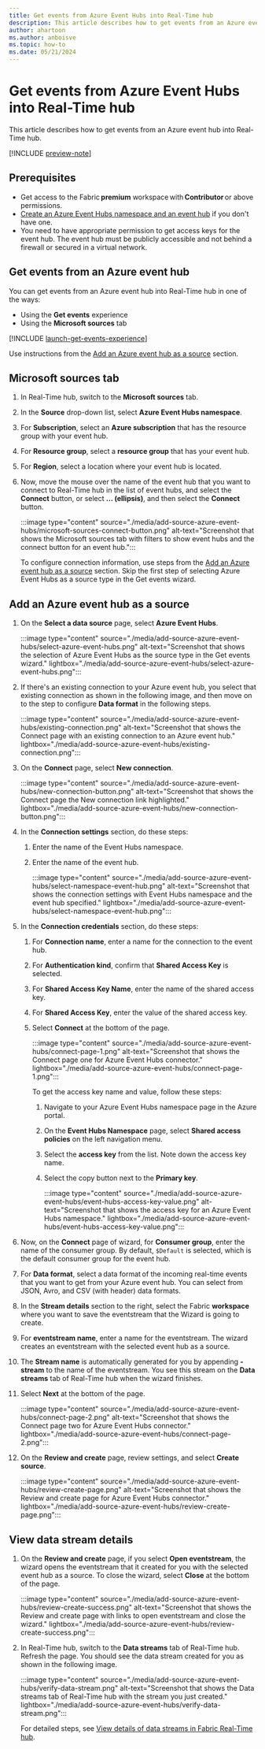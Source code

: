 ```yaml
---
title: Get events from Azure Event Hubs into Real-Time hub
description: This article describes how to get events from an Azure event hub in Real-Time hub.
author: ahartoon
ms.author: anboisve
ms.topic: how-to
ms.date: 05/21/2024
---
```


# Get events from Azure Event Hubs into Real-Time hub
This article describes how to get events from an Azure event hub into Real-Time hub. 

[!INCLUDE [preview-note](./includes/preview-note.md)]

## Prerequisites 

- Get access to the Fabric **premium** workspace with **Contributor** or above permissions. 
- [Create an Azure Event Hubs namespace and an event hub](/azure/event-hubs/event-hubs-create) if you don't have one. 
- You need to have appropriate permission to get access keys for the event hub. The event hub must be publicly accessible and not behind a firewall or secured in a virtual network. 

## Get events from an Azure event hub
You can get events from an Azure event hub into Real-Time hub in one of the ways:

- Using the **Get events** experience
- Using the **Microsoft sources** tab

[!INCLUDE [launch-get-events-experience](./includes/launch-get-events-experience.md)]

Use instructions from the [Add an Azure event hub as a source](#add-an-azure-event-hub-as-a-source) section. 

## Microsoft sources tab

1. In Real-Time hub, switch to the **Microsoft sources** tab. 
1. In the **Source** drop-down list, select **Azure Event Hubs namespace**. 
1. For **Subscription**, select an **Azure subscription** that has the resource group with your event hub. 
1. For **Resource group**, select a **resource group** that has your event hub.
1. For **Region**, select a location where your event hub is located. 
1. Now, move the mouse over the name of the event hub that you want to connect to Real-Time hub in the list of event hubs, and select the **Connect** button, or select **... (ellipsis)**, and then select the **Connect** button. 

    :::image type="content" source="./media/add-source-azure-event-hubs/microsoft-sources-connect-button.png" alt-text="Screenshot that shows the Microsoft sources tab with filters to show event hubs and the connect button for an event hub.":::

    To configure connection information, use steps from the [Add an Azure event hub as a source](#add-an-azure-event-hub-as-a-source) section. Skip the first step of selecting Azure Event Hubs as a source type in the Get events wizard. 

## Add an Azure event hub as a source

1. On the **Select a data source** page, select **Azure Event Hubs**. 

    :::image type="content" source="./media/add-source-azure-event-hubs/select-azure-event-hubs.png" alt-text="Screenshot that shows the selection of Azure Event Hubs as the source type in the Get events wizard." lightbox="./media/add-source-azure-event-hubs/select-azure-event-hubs.png":::
1. If there's an existing connection to your Azure event hub, you select that existing connection as shown in the following image, and then move on to the step to configure **Data format** in the following steps.

    :::image type="content" source="./media/add-source-azure-event-hubs/existing-connection.png" alt-text="Screenshot that shows the Connect page with an existing connection to an Azure event hub." lightbox="./media/add-source-azure-event-hubs/existing-connection.png":::    
1. On the **Connect** page, select **New connection**.

    :::image type="content" source="./media/add-source-azure-event-hubs/new-connection-button.png" alt-text="Screenshot that shows the Connect page the New connection link highlighted." lightbox="./media/add-source-azure-event-hubs/new-connection-button.png":::     
1. In the **Connection settings** section, do these steps:
    1. Enter the name of the Event Hubs namespace.
    1. Enter the name of the event hub.

        :::image type="content" source="./media/add-source-azure-event-hubs/select-namespace-event-hub.png" alt-text="Screenshot that shows the connection settings with Event Hubs namespace and the event hub specified." lightbox="./media/add-source-azure-event-hubs/select-namespace-event-hub.png":::
1. In the **Connection credentials** section, do these steps:
    1. For **Connection name**, enter a name for the connection to the event hub.
    1. For **Authentication kind**, confirm that **Shared Access Key** is selected.
    1. For **Shared Access Key Name**, enter the name of the shared access key.
    1. For **Shared Access Key**, enter the value of the shared access key.                  
    1. Select **Connect** at the bottom of the page.
        
        :::image type="content" source="./media/add-source-azure-event-hubs/connect-page-1.png" alt-text="Screenshot that shows the Connect page one for Azure Event Hubs connector." lightbox="./media/add-source-azure-event-hubs/connect-page-1.png":::

        To get the access key name and value, follow these steps: 
        1. Navigate to your Azure Event Hubs namespace page in the Azure portal.
        1. On the **Event Hubs Namespace** page, select **Shared access policies** on the left navigation menu.
        1. Select the **access key** from the list. Note down the access key name.
        1. Select the copy button next to the **Primary key**. 

            :::image type="content" source="./media/add-source-azure-event-hubs/event-hubs-access-key-value.png" alt-text="Screenshot that shows the access key for an Azure Event Hubs namespace." lightbox="./media/add-source-azure-event-hubs/event-hubs-access-key-value.png":::            
1. Now, on the **Connect** page of wizard, for **Consumer group**, enter the name of the consumer group. By default, `$Default` is selected, which is the default consumer group for the event hub. 
1. For **Data format**, select a data format of the incoming real-time events that you want to get from your Azure event hub. You can select from JSON, Avro, and CSV (with header) data formats.  
1. In the **Stream details** section to the right, select the Fabric **workspace** where you want to save the eventstream that the Wizard is going to create. 
1. For **eventstream name**, enter a name for the eventstream. The wizard creates an eventstream with the selected event hub as a source.
1. The **Stream name** is automatically generated for you by appending **-stream** to the name of the eventstream. You see this stream on the **Data streams** tab of Real-Time hub when the wizard finishes.  
1. Select **Next** at the bottom of the page. 
   
    :::image type="content" source="./media/add-source-azure-event-hubs/connect-page-2.png" alt-text="Screenshot that shows the Connect page two for Azure Event Hubs connector." lightbox="./media/add-source-azure-event-hubs/connect-page-2.png":::        
1. On the **Review and create** page, review settings, and select **Create source**. 

    :::image type="content" source="./media/add-source-azure-event-hubs/review-create-page.png" alt-text="Screenshot that shows the Review and create page for Azure Event Hubs connector." lightbox="./media/add-source-azure-event-hubs/review-create-page.png":::        

## View data stream details

1. On the **Review and create** page, if you select **Open eventstream**, the wizard opens the eventstream that it created for you with the selected event hub as a source. To close the wizard, select **Close** at the bottom of the page. 

    :::image type="content" source="./media/add-source-azure-event-hubs/review-create-success.png" alt-text="Screenshot that shows the Review and create page with links to open eventstream and close the wizard." lightbox="./media/add-source-azure-event-hubs/review-create-success.png":::
2. In Real-Time hub, switch to the **Data streams** tab of Real-Time hub. Refresh the page. You should see the data stream created for you as shown in the following image.

    :::image type="content" source="./media/add-source-azure-event-hubs/verify-data-stream.png" alt-text="Screenshot that shows the Data streams tab of Real-Time hub with the stream you just created." lightbox="./media/add-source-azure-event-hubs/verify-data-stream.png":::

    For detailed steps, see [View details of data streams in Fabric Real-Time hub](view-data-stream-details.md).

